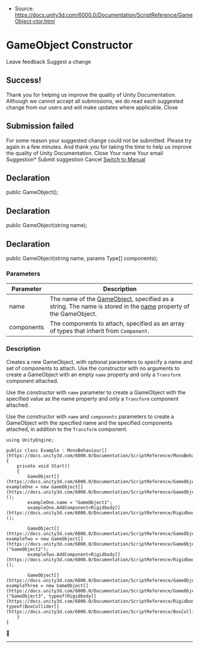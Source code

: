 * Source: https://docs.unity3d.com/6000.0/Documentation/ScriptReference/GameObject-ctor.html

# GameObject Constructor
Leave feedback
Suggest a change
## Success!
Thank you for helping us improve the quality of Unity Documentation. Although we cannot accept all submissions, we do read each suggested change from our users and will make updates where applicable.
Close
## Submission failed
For some reason your suggested change could not be submitted. Please <a>try again</a> in a few minutes. And thank you for taking the time to help us improve the quality of Unity Documentation.
Close
Your name Your email Suggestion* Submit suggestion
Cancel
[Switch to Manual](https://docs.unity3d.com/6000.0/Documentation/Manual/class-GameObject.html "Go to GameObject Component in the Manual")
## Declaration
public GameObject(); 
## Declaration
public GameObject(string name); 
## Declaration
public GameObject(string name, params Type[] components); 
### Parameters
Parameter | Description  
---|---  
name | The name of the [GameObject](https://docs.unity3d.com/6000.0/Documentation/ScriptReference/GameObject.html), specified as a string. The name is stored in the [name](https://docs.unity3d.com/6000.0/Documentation/ScriptReference/Object-name.html) property of the GameObject.  
components | The components to attach, specified as an array of types that inherit from `Component`.  
### Description
Creates a new GameObject, with optional parameters to specify a name and set of components to attach.
Use the constructor with no arguments to create a GameObject with an empty `name` property and only a `Transform` component attached.  
  
Use the constructor with `name` parameter to create a GameObject with the specified value as the name property and only a `Transform` component attached.  
  
Use the constructor with `name` and `components` parameters to create a GameObject with the specified name and the specified components attached, in addition to the `Transform` component. 
```
using UnityEngine;  
  
public class Example : MonoBehaviour[](https://docs.unity3d.com/6000.0/Documentation/ScriptReference/MonoBehaviour.html)
{
    private void Start()
    {
        GameObject[](https://docs.unity3d.com/6000.0/Documentation/ScriptReference/GameObject.html) exampleOne = new GameObject[](https://docs.unity3d.com/6000.0/Documentation/ScriptReference/GameObject.html)();
        exampleOne.name = "GameObject1";
        exampleOne.AddComponent<Rigidbody[](https://docs.unity3d.com/6000.0/Documentation/ScriptReference/Rigidbody.html)>();  
  
        GameObject[](https://docs.unity3d.com/6000.0/Documentation/ScriptReference/GameObject.html) exampleTwo = new GameObject[](https://docs.unity3d.com/6000.0/Documentation/ScriptReference/GameObject.html)("GameObject2");
        exampleTwo.AddComponent<Rigidbody[](https://docs.unity3d.com/6000.0/Documentation/ScriptReference/Rigidbody.html)>();  
  
        GameObject[](https://docs.unity3d.com/6000.0/Documentation/ScriptReference/GameObject.html) exampleThree = new GameObject[](https://docs.unity3d.com/6000.0/Documentation/ScriptReference/GameObject.html)("GameObject3", typeof(Rigidbody[](https://docs.unity3d.com/6000.0/Documentation/ScriptReference/Rigidbody.html)), typeof(BoxCollider[](https://docs.unity3d.com/6000.0/Documentation/ScriptReference/BoxCollider.html)));
    }
}

```

* * *
